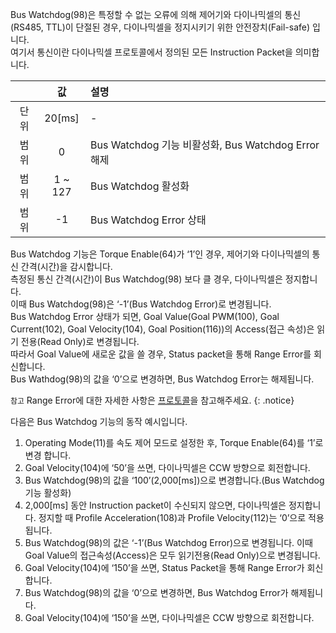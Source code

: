 Bus Watchdog(98)은 특정할 수 없는 오류에 의해 제어기와 다이나믹셀의 통신(RS485, TTL)이 단절된 경우, 다이나믹셀을 정지시키기 위한 안전장치(Fail-safe) 입니다.  
여기서 통신이란 다이나믹셀 프로토콜에서 정의된 모든 Instruction Packet을 의미합니다.

|  | 값  | 설명 |
| :---: | :---: | :------------- |
| 단위 | 20[ms] | - |
| 범위 | 0 | Bus Watchdog 기능 비활성화, Bus Watchdog Error 해제 |
|범위| 1 ~ 127 | Bus Watchdog 활성화 |
|범위| -1 | Bus Watchdog Error 상태 |

Bus Watchdog 기능은 Torque Enable(64)가 ‘1’인 경우, 제어기와 다이나믹셀의 통신 간격(시간)을 감시합니다.  
측정된 통신 간격(시간)이 Bus Watchdog(98) 보다 클 경우, 다이나믹셀은 정지합니다.  
이때 Bus Watchdog(98)은 ‘-1’(Bus Watchdog Error)로 변경됩니다.  
Bus Watchdog Error 상태가 되면, Goal Value(Goal PWM(100), Goal Current(102), Goal Velocity(104), Goal Position(116))의 Access(접근 속성)은 읽기 전용(Read Only)로 변경됩니다.  
따라서 Goal Value에 새로운 값을 쓸 경우, Status packet을 통해 Range Error를 회신합니다.  
Bus Wathdog(98)의 값을 ‘0’으로 변경하면, Bus Watchdog Error는 해제됩니다.

`참고` Range Error에 대한 자세한 사항은 [프로토콜]을 참고해주세요.
{: .notice}

[프로토콜]: /docs/kr/dxl/protocol2/#status-packet

다음은 Bus Watchdog 기능의 동작 예시입니다.
1. Operating Mode(11)를 속도 제어 모드로 설정한 후, Torque Enable(64)를 ‘1’로 변경 합니다.
2. Goal Velocity(104)에 ‘50’을 쓰면, 다이나믹셀은 CCW 방향으로 회전합니다.
3. Bus Watchdog(98)의 값을 ‘100’(2,000[ms])으로 변경합니다.(Bus Watchdog 기능 활성화)
4. 2,000[ms] 동안 Instruction packet이 수신되지 않으면, 다이나믹셀은 정지합니다. 정지할 때 Profile Acceleration(108)과 Profile Velocity(112)는 ‘0’으로 적용됩니다.
5. Bus Watchdog(98)의 값은 ‘-1’(Bus Watchdog Error)으로 변경됩니다. 이때 Goal Value의 접근속성(Access)은 모두 읽기전용(Read Only)으로 변경됩니다.
6. Goal Velocity(104)에 ‘150’을 쓰면, Status Packet을 통해 Range Error가 회신합니다.
7. Bus Watchdog(98)의 값을 ‘0’으로 변경하면, Bus Watchdog Error가 해제됩니다.
8. Goal Velocity(104)에 ‘150’을 쓰면, 다이나믹셀은 CCW 방향으로 회전합니다.
